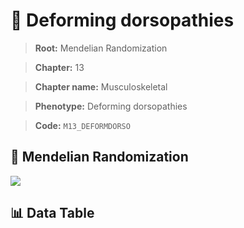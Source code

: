 # 🧪 Deforming dorsopathies

> **Root:** Mendelian Randomization

> **Chapter:** 13  

> **Chapter name:** Musculoskeletal

> **Phenotype:** Deforming dorsopathies  

> **Code:** `M13_DEFORMDORSO`

## 🧬 Mendelian Randomization  

<img src="/MR/Figures/Forward/M13_DEFORMDORSO.png"/>

## 📊 Data Table

<CsvTableMRF src="/public/MR/Data/Forward/M13_DEFORMDORSO.csv"/>
